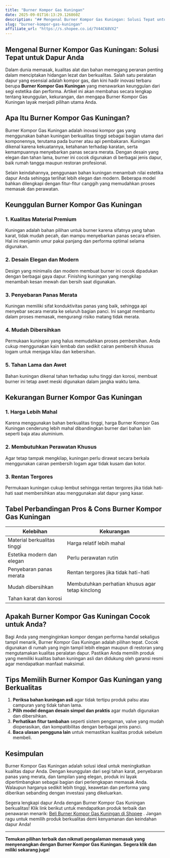 ```yaml
---
title: "Burner Kompor Gas Kuningan"
date: 2025-09-01T16:13:29.126860Z
description: "## Mengenal Burner Kompor Gas Kuningan: Solusi Tepat untuk Dapur Anda..."
slug: "burner-kompor-gas-kuningan"
affiliate_url: "https://s.shopee.co.id/7V44C68VX2"
---
```

## Mengenal Burner Kompor Gas Kuningan: Solusi Tepat untuk Dapur Anda

Dalam dunia memasak, kualitas alat dan bahan memegang peranan penting dalam menciptakan hidangan lezat dan berkualitas. Salah satu peralatan dapur yang esensial adalah kompor gas, dan kini hadir inovasi terbaru berupa **Burner Kompor Gas Kuningan** yang menawarkan keunggulan dari segi estetika dan performa. Artikel ini akan membahas secara lengkap tentang keunggulan, kekurangan, dan mengapa Burner Kompor Gas Kuningan layak menjadi pilihan utama Anda.

## Apa Itu Burner Kompor Gas Kuningan?

Burner Kompor Gas Kuningan adalah inovasi kompor gas yang menggunakan bahan kuningan berkualitas tinggi sebagai bagian utama dari komponennya, terutama pada burner atau api pembakaran. Kuningan dikenal karena kekuatannya, ketahanan terhadap karatan, serta kemampuannya menyebarkan panas secara merata. Dengan desain yang elegan dan tahan lama, burner ini cocok digunakan di berbagai jenis dapur, baik rumah tangga maupun restoran profesional.

Selain keindahannya, penggunaan bahan kuningan menambah nilai estetika dapur Anda sehingga terlihat lebih elegan dan modern. Beberapa model bahkan dilengkapi dengan fitur-fitur canggih yang memudahkan proses memasak dan perawatan.

## Keunggulan Burner Kompor Gas Kuningan

### 1. Kualitas Material Premium  
Kuningan adalah bahan pilihan untuk burner karena sifatnya yang tahan karat, tidak mudah pecah, dan mampu menyebarkan panas secara efisien. Hal ini menjamin umur pakai panjang dan performa optimal selama digunakan.

### 2. Desain Elegan dan Modern  
Design yang minimalis dan modern membuat burner ini cocok dipadukan dengan berbagai gaya dapur. Finishing kuningan yang mengkilap menambah kesan mewah dan bersih saat digunakan.

### 3. Penyebaran Panas Merata  
Kuningan memiliki sifat konduktivitas panas yang baik, sehingga api menyebar secara merata ke seluruh bagian panci. Ini sangat membantu dalam proses memasak, mengurangi risiko matang tidak merata.

### 4. Mudah Dibersihkan  
Permukaan kuningan yang halus memudahkan proses pembersihan. Anda cukup menggunakan kain lembab dan sedikit cairan pembersih khusus logam untuk menjaga kilau dan kebersihan.

### 5. Tahan Lama dan Awet  
Bahan kuningan dikenal tahan terhadap suhu tinggi dan korosi, membuat burner ini tetap awet meski digunakan dalam jangka waktu lama.

## Kekurangan Burner Kompor Gas Kuningan

### 1. Harga Lebih Mahal  
Karena menggunakan bahan berkualitas tinggi, harga Burner Kompor Gas Kuningan cenderung lebih mahal dibandingkan burner dari bahan lain seperti baja atau aluminium.

### 2. Membutuhkan Perawatan Khusus  
Agar tetap tampak mengkilap, kuningan perlu dirawat secara berkala menggunakan cairan pembersih logam agar tidak kusam dan kotor.

### 3. Rentan Tergores  
Permukaan kuningan cukup lembut sehingga rentan tergores jika tidak hati-hati saat membersihkan atau menggunakan alat dapur yang kasar.

## Tabel Perbandingan Pros & Cons Burner Kompor Gas Kuningan

| Kelebihan                               | Kekurangan                                 |
|------------------------------------------|--------------------------------------------|
| Material berkualitas tinggi            | Harga relatif lebih mahal                |
| Estetika modern dan elegan             | Perlu perawatan rutin                   |
| Penyebaran panas merata                | Rentan tergores jika tidak hati-hati   |
| Mudah dibersihkan                       | Membutuhkan perhatian khusus agar tetap kinclong |
| Tahan karat dan korosi                 |                                     |

## Apakah Burner Kompor Gas Kuningan Cocok untuk Anda?

Bagi Anda yang menginginkan kompor dengan performa handal sekaligus tampil menarik, Burner Kompor Gas Kuningan adalah pilihan tepat. Cocok digunakan di rumah yang ingin tampil lebih elegan maupun di restoran yang mengutamakan kualitas peralatan dapur. Pastikan Anda memilih produk yang memiliki kualitas bahan kuningan asli dan didukung oleh garansi resmi agar mendapatkan manfaat maksimal.

## Tips Memilih Burner Kompor Gas Kuningan yang Berkualitas

1. **Periksa bahan kuningan asli** agar tidak tertipu produk palsu atau campuran yang tidak tahan lama.
2. **Pilih model dengan desain simpel dan praktis** agar mudah digunakan dan dibersihkan.
3. **Perhatikan fitur tambahan** seperti sistem pengaman, valve yang mudah dioperasikan, dan kompatibilitas dengan berbagai jenis panci.
4. **Baca ulasan pengguna lain** untuk memastikan kualitas produk sebelum membeli.

## Kesimpulan

Burner Kompor Gas Kuningan adalah solusi ideal untuk meningkatkan kualitas dapur Anda. Dengan keunggulan dari segi tahan karat, penyebaran panas yang merata, dan tampilan yang elegan, produk ini layak dipertimbangkan sebagai bagian dari perlengkapan memasak Anda. Walaupun harganya sedikit lebih tinggi, keawetan dan performa yang diberikan sebanding dengan investasi yang dikeluarkan.

Segera lengkapi dapur Anda dengan Burner Kompor Gas Kuningan berkualitas! Klik link berikut untuk mendapatkan produk terbaik dan penawaran menarik: [Beli Burner Kompor Gas Kuningan di Shopee](https://s.shopee.co.id/7V44C68VX2) . Jangan ragu untuk memilih produk berkualitas demi kenyamanan dan keindahan dapur Anda!

---

**Temukan pilihan terbaik dan nikmati pengalaman memasak yang menyenangkan dengan Burner Kompor Gas Kuningan. Segera klik dan miliki sekarang juga!**